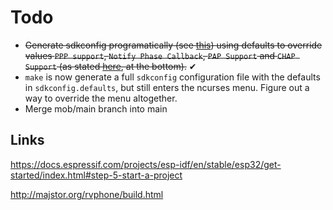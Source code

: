 # Todo

- ~~Generate sdkconfig programatically (see [this](https://docs.espressif.com/projects/esp-idf/en/latest/esp32/api-reference/kconfig.html#using-sdkconfig-defaults)) using defaults to override values `PPP support`, `Notify Phase Callback`, `PAP Support` and `CHAP Support` (as stated [here](http://majstor.org/rvphone/build.html), at the bottom).~~ &#x2714;
- `make` is now generate a full `sdkconfig` configuration file with the defaults in `sdkconfig.defaults`, but still enters the ncurses menu. Figure out a way to override the menu altogether.
- Merge mob/main branch into main

## Links

<https://docs.espressif.com/projects/esp-idf/en/stable/esp32/get-started/index.html#step-5-start-a-project>

<http://majstor.org/rvphone/build.html>
